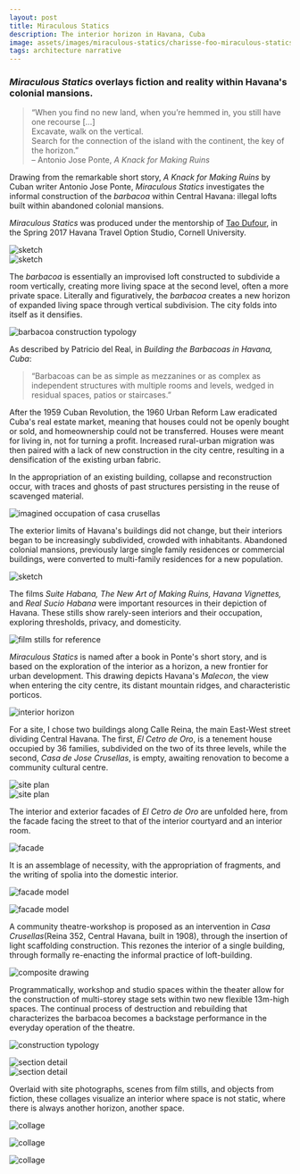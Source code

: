 ```yaml
---
layout: post
title: Miraculous Statics
description: The interior horizon in Havana, Cuba
image: assets/images/miraculous-statics/charisse-foo-miraculous-statics-13-header.jpg
tags: architecture narrative
---
```


### _Miraculous Statics_ overlays fiction and reality within Havana's colonial mansions.

> “When you find no new land, when you’re hemmed in, you still have one recourse […]  
> Excavate, walk on the vertical.  
> Search for the connection of the island with the continent, the key of the horizon.”  
> – Antonio Jose Ponte, _A Knack for Making Ruins_

Drawing from the remarkable short story, _A Knack for Making Ruins_ by Cuban writer Antonio Jose Ponte, _Miraculous Statics_ investigates the informal construction of the _barbacoa_ within Central Havana: illegal lofts built within abandoned colonial mansions.

_Miraculous Statics_ was produced under the mentorship of <a href="https://aap.cornell.edu/people/tao-dufour" target="_blank">Tao Dufour</a>, in the Spring 2017 Havana Travel Option Studio, Cornell University.

<div class="row">
	<div class="6u">
		<span class="image fit"><img src="{% link assets/images/miraculous-statics/charisse-foo-miraculous-statics-02.jpg %}" alt="sketch" /></span>
	</div>
	<div class="6u$">
		<span class="image fit"><img src="{% link assets/images/miraculous-statics/charisse-foo-miraculous-statics-03.jpg %}" alt="sketch" /></span>
	</div>
</div>

The _barbacoa_ is essentially an improvised loft constructed to subdivide a room vertically, creating more living space at the second level, often a more private space. Literally and figuratively, the _barbacoa_ creates a new horizon of expanded living space through vertical subdivision. The city folds into itself as it densifies.

<span class="image fit"><img src="{% link assets/images/miraculous-statics/charisse-foo-miraculous-statics-04.jpg %}" alt="barbacoa construction typology" /></span>

As described by Patricio del Real, in _Building the Barbacoas in Havana, Cuba_:

> “Barbacoas can be as simple as mezzanines or as complex as independent structures with multiple rooms and levels, wedged in residual spaces, patios or staircases.”

After the 1959 Cuban Revolution, the 1960 Urban Reform Law eradicated Cuba's real estate market, meaning that houses could not be openly bought or sold, and homeownership could not be transferred. Houses were meant for living in, not for turning a profit. Increased rural-urban migration was then paired with a lack of new construction in the city centre, resulting in a densification of the existing urban fabric.

In the appropriation of an existing building, collapse and reconstruction occur, with traces and ghosts of past structures persisting in the reuse of scavenged material.

<span class="image fit"><img src="{% link assets/images/miraculous-statics/charisse-foo-miraculous-statics-16.jpg %}" alt="imagined occupation of casa crusellas" /></span>

The exterior limits of Havana's buildings did not change, but their interiors began to be increasingly subdivided, crowded with inhabitants. Abandoned colonial mansions, previously large single family residences or commercial buildings, were converted to multi-family residences for a new population.

<span class="image fit"><img src="{% link assets/images/miraculous-statics/charisse-foo-miraculous-statics-01.jpg %}" alt="sketch" /></span>

The films _Suite Habana, The New Art of Making Ruins, Havana Vignettes,_ and _Real Sucio Habana_ were important resources in their depiction of Havana. These stills show rarely-seen interiors and their occupation, exploring thresholds, privacy, and domesticity.

<span class="image fit"><img src="{% link assets/images/miraculous-statics/charisse-foo-miraculous-statics-05.png %}" alt="film stills for reference" /></span>

_Miraculous Statics_ is named after a book in Ponte's short story, and is based on the exploration of the interior as a horizon, a new frontier for urban development. This drawing depicts Havana's _Malecon_, the view when entering the city centre, its distant mountain ridges, and characteristic porticos.

<span class="image fit"><img src="{% link assets/images/miraculous-statics/charisse-foo-miraculous-statics-06.jpg %}" alt="interior horizon" /></span>

For a site, I chose two buildings along Calle Reina, the main East-West street dividing Central Havana. The first, _El Cetro de Oro_, is a tenement house occupied by 36 families, subdivided on the two of its three levels, while the second, _Casa de Jose Crusellas_, is empty, awaiting renovation to become a community cultural centre.

<div class="row">
	<div class="6u">
		<span class="image fit"><img src="{% link assets/images/miraculous-statics/charisse-foo-miraculous-statics-18.jpg %}" alt="site plan" /></span>
	</div>
	<div class="6u$">
		<span class="image fit"><img src="{% link assets/images/miraculous-statics/charisse-foo-miraculous-statics-17.jpg %}" alt="site plan" /></span>
	</div>
</div>

The interior and exterior facades of _El Cetro de Oro_ are unfolded here, from the facade facing the street to that of the interior courtyard and an interior room.

<span class="image fit"><img src="{% link assets/images/miraculous-statics/charisse-foo-miraculous-statics-07.jpg %}" alt="facade" /></span>

It is an assemblage of necessity, with the appropriation of fragments, and the writing of spolia into the domestic interior.

<span class="image fit"><img src="{% link assets/images/miraculous-statics/charisse-foo-miraculous-statics-19.jpg %}" alt="facade model" /></span>

<span class="image fit"><img src="{% link assets/images/miraculous-statics/charisse-foo-miraculous-statics-21.jpg %}" alt="facade model" /></span>

A community theatre-workshop is proposed as an intervention in _Casa Crusellas_(Reina 352, Central Havana, built in 1908), through the insertion of light scaffolding construction. This rezones the interior of a single building, through formally re-enacting the informal practice of loft-building.

<span class="image fit"><img src="{% link assets/images/miraculous-statics/charisse-foo-miraculous-statics-09.jpg %}" alt="composite drawing" /></span>

Programmatically, workshop and studio spaces within the theater allow for the construction of multi-storey stage sets within two new flexible 13m-high spaces. The continual process of destruction and rebuilding that characterizes the barbacoa becomes a backstage performance in the everyday operation of the theatre.

<span class="image fit"><img src="{% link assets/images/miraculous-statics/charisse-foo-miraculous-statics-08.jpg %}" alt="construction typology" /></span>

<div class="row">
	<div class="6u">
		<span class="image fit"><img src="{% link assets/images/miraculous-statics/charisse-foo-miraculous-statics-12.jpg %}" alt="section detail" /></span>
	</div>
	<div class="6u$">
		<span class="image fit"><img src="{% link assets/images/miraculous-statics/charisse-foo-miraculous-statics-11.jpg %}" alt="section detail" /></span>
	</div>
</div>

Overlaid with site photographs, scenes from film stills, and objects from fiction, these collages visualize an interior where space is not static, where there is always another horizon, another space.

<span class="image fit"><img src="{% link assets/images/miraculous-statics/charisse-foo-miraculous-statics-15.jpg %}" alt="collage" /></span>

<span class="image fit"><img src="{% link assets/images/miraculous-statics/charisse-foo-miraculous-statics-13.jpg %}" alt="collage" /></span>

<span class="image fit"><img src="{% link assets/images/miraculous-statics/charisse-foo-miraculous-statics-14.jpg %}" alt="collage" /></span>
